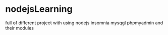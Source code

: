 # nodejsLearning
 full of different project with using nodejs insomnia mysqgl phpmyadmin and their modules
